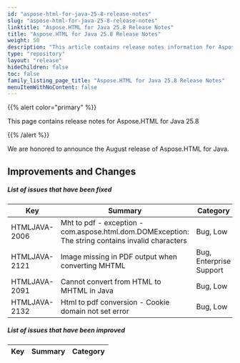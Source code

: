 ```yaml
---
id: "aspose-html-for-java-25-8-release-notes"
slug: "aspose-html-for-java-25-8-release-notes"
linktitle: "Aspose.HTML for Java 25.8 Release Notes"
title: "Aspose.HTML for Java 25.8 Release Notes"
weight: 50
description: "This article contains release notes information for Aspose.HTML for Java 25.8."
type: "repository"
layout: "release"
hideChildren: false
toc: false
family_listing_page_title: "Aspose.HTML for Java 25.8 Release Notes"
menuItemWithNoContent: false
---
```


{{% alert color="primary" %}}

This page contains release notes for Aspose.HTML for Java 25.8

{{% /alert %}}

We are honored to announce the August release of Aspose.HTML for Java.

## **Improvements and Changes**

##### List of issues that have been fixed
| **Key**       | **Summary**                                                                                       | **Category**            |
|---------------|---------------------------------------------------------------------------------------------------|-------------------------|
| HTMLJAVA-2006 | Mht to pdf - exception - com.aspose.html.dom.DOMException: The string contains invalid characters | Bug, Low                |
| HTMLJAVA-2121 | Image missing in PDF output when converting MHTML                                                 | Bug, Enterprise Support |
| HTMLJAVA-2091 | Cannot convert from HTML to MHTML in Java                                                         | Bug, Low                |
| HTMLJAVA-2132 | Html to pdf conversion - Cookie domain not set error                                              | Bug, Low                |

##### List of issues that have been improved
| **Key**       | **Summary**                                                                                          | **Category**        |
|---------------|------------------------------------------------------------------------------------------------------|---------------------|

